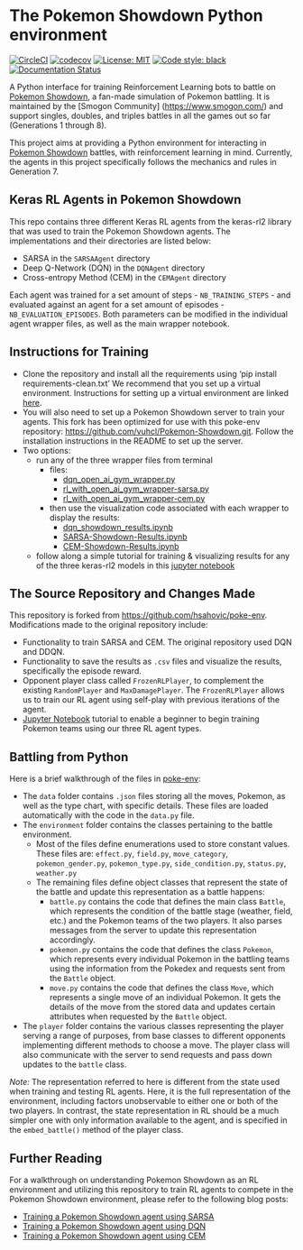 # The Pokemon Showdown Python environment

[![CircleCI](https://circleci.com/gh/hsahovic/poke-env.svg?style=svg)](https://circleci.com/gh/hsahovic/poke-env)
[![codecov](https://codecov.io/gh/hsahovic/poke-env/branch/master/graph/badge.svg)](https://codecov.io/gh/hsahovic/poke-env)
[![License: MIT](https://img.shields.io/badge/License-MIT-yellow.svg)](https://opensource.org/licenses/MIT)
<a href="https://github.com/ambv/black"><img alt="Code style: black" src="https://img.shields.io/badge/code%20style-black-000000.svg"></a>
[![Documentation Status](https://readthedocs.org/projects/poke-env/badge/?version=latest)](https://poke-env.readthedocs.io/en/latest/?badge=latest)

A Python interface for training Reinforcement Learning bots to battle on [Pokemon Showdown](https://pokemonshowdown.com/), a fan-made simulation of Pokemon battling. It is maintained by the [Smogon Community] (https://www.smogon.com/) and support singles, doubles, and triples battles in all the games out so far (Generations 1 through 8).

This project aims at providing a Python environment for interacting in [Pokemon Showdown](https://pokemonshowdown.com/) battles, with reinforcement learning in mind. Currently, the agents in this project specifically follows the mechanics and rules in Generation 7.

## Keras RL Agents in Pokemon Showdown

This repo contains three different Keras RL agents from the keras-rl2 library that was used to train the Pokemon Showdown agents. The implementations and their directories are listed below:

+ SARSA in the `SARSAAgent` directory
+ Deep Q-Network (DQN) in the `DQNAgent` directory
+ Cross-entropy Method (CEM) in the `CEMAgent` directory

Each agent was trained for a set amount of steps - `NB_TRAINING_STEPS` - and evaluated against an agent for a set amount of episodes - `NB_EVALUATION_EPISODES`. Both parameters can be modified in the individual agent wrapper files, as well as the main wrapper notebook.

## Instructions for Training

+ Clone the repository and install all the requirements using ‘pip install requirements-clean.txt’ We recommend that you set up a virtual environment. Instructions for setting up a virtual environment are linked [here](https://packaging.python.org/guides/installing-using-pip-and-virtual-environments/).
+ You will also need to set up a Pokemon Showdown server to train your agents. This fork has been optimized for use with this poke-env repository: https://github.com/vuhcl/Pokemon-Showdown.git. Follow the installation instructions in the README to set up the server.
+ Two options:
  + run any of the three wrapper files from terminal
    + files:
      + [dqn_open_ai_gym_wrapper.py](https://github.com/nicolenair/poke-env/blob/master/src/DQNAgent/dqn_open_ai_gym_wrapper.py)
      + [rl_with_open_ai_gym_wrapper-sarsa.py](https://github.com/nicolenair/poke-env/blob/master/src/SARSAAgent/rl_with_open_ai_gym_wrapper-sarsa.py)
      + [rl_with_open_ai_gym_wrapper-cem.py](https://github.com/nicolenair/poke-env/blob/master/src/CEMAgent/rl_with_open_ai_gym_wrapper-cem.py)
    + then use the visualization code associated with each wrapper to display the results:
      + [dqn_showdown_results.ipynb](https://github.com/nicolenair/poke-env/blob/master/src/DQNAgent/dqn_showdown_results.ipynb)
      + [SARSA-Showdown-Results.ipynb](https://github.com/nicolenair/poke-env/blob/master/src/SARSAAgent/SARSA-Showdown-Results.ipynb)
      + [CEM-Showdown-Results.ipynb](https://github.com/nicolenair/poke-env/blob/master/src/CEMAgent/CEM-Showdown-Results.ipynb)
  + follow along a simple tutorial for training & visualizing results for any of the three keras-rl2 models in this [jupyter notebook](https://github.com/nicolenair/poke-env/blob/master/src/rl_with_open_ai_gym_wrapper.ipynb)

## The Source Repository and Changes Made

This repository is forked from https://github.com/hsahovic/poke-env. Modifications made to the original repository include:

+ Functionality to train SARSA and CEM. The original repository used DQN and DDQN.
+ Functionality to save the results as `.csv` files and visualize the results, specifically the episode reward.
+ Opponent player class called `FrozenRLPlayer`, to complement the existing `RandomPlayer` and `MaxDamagePlayer`. The `FrozenRLPlayer` allows us to train our RL agent using self-play with previous iterations of the agent.
+ [Jupyter Notebook](https://github.com/nicolenair/poke-env/blob/master/src/rl_with_open_ai_gym_wrapper.ipynb) tutorial to enable a beginner to begin training Pokemon teams using our three RL agent types.

## Battling from Python

Here is a brief walkthrough of the files in [poke-env](https://github.com/nicolenair/poke-env/tree/master/src/poke_env):

+ The `data` folder contains `.json` files storing all the moves, Pokemon, as well as the type chart, with specific details. These files are loaded automatically with the code in the `data.py` file.
+ The `environment` folder contains the classes pertaining to the battle environment.
    + Most of the files define enumerations used to store constant values. These files are: `effect.py`, `field.py`, `move_category`, `pokemon_gender.py`, `pokemon_type.py`, `side_condition.py`, `status.py`, `weather.py`
    + The remaining files define object classes that represent the state of the battle and update this representation as a battle happens:
      + `battle.py` contains the code that defines the main class `Battle`, which represents the condition of the battle stage (weather, field, etc.) and the Pokemon teams of the two players. It also parses messages from the server to update this representation accordingly.
      + `pokemon.py` contains the code that defines the class `Pokemon`, which represents every individual Pokemon in the battling teams using the information from the Pokedex and requests sent from the `Battle` object.
      + `move.py` contains the code that defines the class `Move`, which represents a single move of an individual Pokemon. It gets the details of the move from the stored data and updates certain attributes when requested by the `Battle` object.
+ The `player` folder contains the various classes representing the player serving a range of purposes, from base classes to different opponents implementing different methods to choose a move. The player class will also communicate with the server to send requests and pass down updates to the `battle` class.

_Note:_ The representation referred to here is different from the state used when training and testing RL agents. Here, it is the full representation of the environment, including factors unobservable to either one or both of the two players. In contrast, the state representation in RL should be a much simpler one with only information available to the agent, and is specified in the `embed_battle()` method of the player class.

## Further Reading

For a walkthrough on understanding Pokemon Showdown as an RL environment and utilizing this repository to train RL agents to compete in the Pokemon Showdown environment, please refer to the following blog posts:

+ [Training a Pokemon Showdown agent using SARSA](https://medium.com/@vuhuychule/training-a-pok%C3%A9mon-battler-with-sarsa-algorithm-8ddee2c7732a)
+ [Training a Pokemon Showdown agent using DQN](https://medium.com/@hueyninglok/dqn-agent-for-pokemon-showdown-98169ccb50a3)
+ [Training a Pokemon Showdown agent using CEM](https://medium.com/@nicarina98/cross-entropy-method-for-training-a-pokemon-823d3590ae07)
